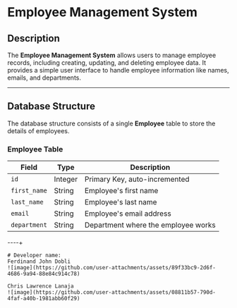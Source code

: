 # Employee Management System

## Description

The **Employee Management System** allows users to manage employee records, including creating, updating, and deleting employee data. It provides a simple user interface to handle employee information like names, emails, and departments.

---

## Database Structure

The database structure consists of a single **Employee** table to store the details of employees.

### **Employee Table**

| Field        | Type        | Description                             |
|--------------|-------------|-----------------------------------------|
| `id`         | Integer     | Primary Key, auto-incremented          |
| `first_name` | String      | Employee's first name                  |
| `last_name`  | String      | Employee's last name                   |
| `email`      | String      | Employee's email address               |
| `department` | String      | Department where the employee works    |

----+
```
# Developer name:
Ferdinand John Dobli
![image](https://github.com/user-attachments/assets/89f33bc9-2d6f-4686-9a94-88e84c914c78)

Chris Lawrence Lanaja
![image](https://github.com/user-attachments/assets/08811b57-790d-4faf-a40b-1981abb60f29)
